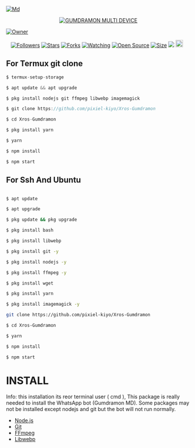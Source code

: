 <a href="https://files.catbox.moe/vedauy.jpeg"><img src="https://files.catbox.moe/vedauy.jpeg" alt="Md" border="0"></a>
</p>
<p align="center">

</p>
<p align="center">
<a href="#"><img title="GUMDRAMON MULTI DEVICE" src="https://img.shields.io/badge/GUMDRAMON%20MULTI%20DEVICE-purple?color=%23bb8fce&style=for-the-badge"></a>
</p>
  
<a href="https://github.com/pixiel-kiyo/Xros-Gumdramon"><img title="Owner" src="https://img.shields.io/badge/Recode--red.svg?style=for-the-badge&logo=github"></a>
</p>
<p align="center">
<a href="https://github.com/pixiel-kiyo/followers"><img title="Followers" src="https://img.shields.io/github/followers/pixiel-kiyo?color=red&style=flat-square"></a>
<a href="https://github.com/pixiel-kiyo/Xros-Gumdramon/stargazers/"><img title="Stars" src="https://img.shields.io/github/stars/pixiel-kiyo/Xros-Gumdramon?color=blue&style=flat-square"></a>
<a href="https://github.com/pixiel-kiyo/Xros-Gumdramon/network/members"><img title="Forks" src="https://img.shields.io/github/forks/pixiel-kiyo/Xros-Gumdramon?color=red&style=flat-square"></a>
<a href="https://github.com/pixiel-kiyo/Xros-Gumdramon/watchers"><img title="Watching" src="https://img.shields.io/github/watchers/pixiel-kiyo/Xros-Gumdramon?label=Watchers&color=blue&style=flat-square"></a>
<a href="https://github.com/pixiel-kiyo/Xros-Gumdramon"><img title="Open Source" src="https://badges.frapsoft.com/os/v2/open-source.svg?v=103"></a>
<a href="https://github.com/pixiel-kiyo/Xros-Gumdramon/"><img title="Size" src="https://img.shields.io/github/repo-size/pixiel-kiyo/Xros-Gumdramon?style=flat-square&color=green"></a>
<a href="https://hits.seeyoufarm.com"><img src="https://hits.seeyoufarm.com/api/count/incr/badge.svg?url=https%3A%2F%2Fgithub.com%2Fpixiel-kiyo%2FGumdramon-Md&count_bg=%2379C83D&title_bg=%23555555&icon=probot.svg&icon_color=%2300FF6D&title=hits&edge_flat=false"/></a>
<a href="https://github.com/pixiel-kiyo/Xros-Gumdramon/graphs/commit-activity"><img height="20" src="https://img.shields.io/badge/Maintained%3F-yes-green.svg"></a>&nbsp;&nbsp;
</p>
  
## For Termux git clone
```ts
$ termux-setup-storage

$ apt update && apt upgrade

$ pkg install nodejs git ffmpeg libwebp imagemagick

$ git clone https://github.com/pixiel-kiyo/Xros-Gumdramon

$ cd Xros-Gumdramon

$ pkg install yarn

$ yarn

$ npm install

$ npm start
```


## For Ssh And Ubuntu

```bash

$ apt update

$ apt upgrade

$ pkg update && pkg upgrade

$ pkg install bash

$ pkg install libwebp

$ pkg install git -y

$ pkg install nodejs -y 

$ pkg install ffmpeg -y 

$ pkg install wget

$ pkg install yarn

$ pkg install imagemagick -y

git clone https://github.com/pixiel-kiyo/Xros-Gumdramon

$ cd Xros-Gumdramon

$ yarn

$ npm install

$ npm start
```

# INSTALL 
Info: this installation its reor terminal user ( cmd ), This package is really needed to install the WhatsApp bot (Gumdramon MD). Some packages may not be installed except nodejs and git but the bot will not run normally.

* [Node.js](https://nodejs.org/en/)
* [Git](https://git-scm.com/downloads)
* [FFmpeg](https://github.com/BtbN/FFmpeg-Builds/releases/download/autobuild-2020-12-08-13-03/ffmpeg-n4.3.1-26-gca55240b8c-win64-gpl-4.3.zip)
* [Libwebp](https://developers.google.com/speed/webp/download)
